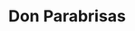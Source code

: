 ---
title: "Don Parabrisas"
url: /barrios-unidos/don-parabrisas/
shop: reparación de automóviles
---